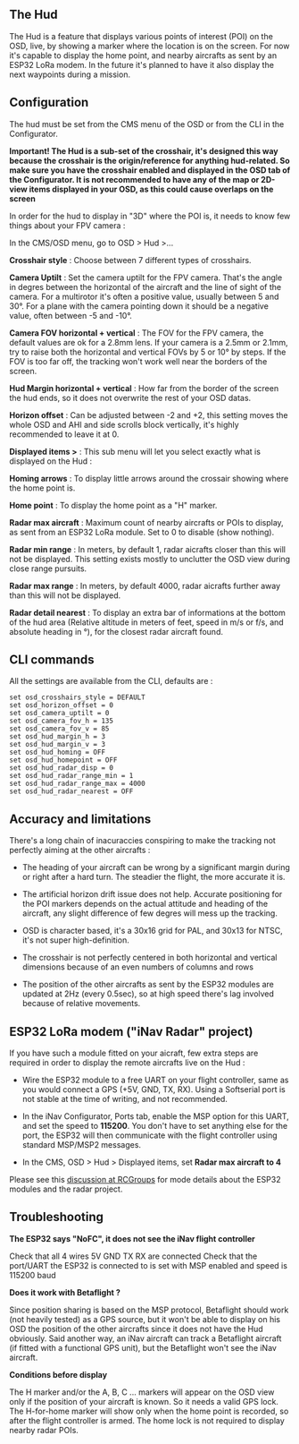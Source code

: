 ## The Hud

The Hud is a feature that displays various points of interest (POI) on the OSD, live, by showing a marker where the location is on the screen. For now it's capable to display the home point, and nearby aircrafts as sent by an ESP32 LoRa modem. In the future it's planned to have it also display the next waypoints during a mission.


## Configuration

The hud must be set from the CMS menu of the OSD or from the CLI in the Configurator.

**Important! The Hud is a sub-set of the crosshair, it's designed this way because the crosshair is the origin/reference for anything hud-related. So make sure you have the crosshair enabled and displayed in the OSD tab of the Configurator. It is not recommended to have any of the map or 2D-view items displayed in your OSD, as this could cause overlaps on the screen**

In order for the hud to display in "3D" where the POI is, it needs to know few things about your FPV camera :

In the CMS/OSD menu, go to OSD > Hud >... 

**Crosshair style** : Choose between 7 different types of crosshairs.

**Camera Uptilt** : Set the camera uptilt for the FPV camera. That's the angle in degres between the horizontal of the aircraft and the line of sight of the camera. For a multirotor it's often a positive value, usually between 5 and 30°. For a plane with the camera pointing down it should be a negative value, often between -5 and -10°.

**Camera FOV horizontal + vertical** : The FOV for the FPV camera, the default values are ok for a 2.8mm lens. If your camera is a 2.5mm or 2.1mm, try to raise both the horizontal and vertical FOVs by 5 or 10° by steps. If the FOV is too far off, the tracking won't work well near the borders of the screen.

**Hud Margin horizontal + vertical** : How far from the border of the screen the hud ends, so it does not overwrite the rest of your OSD datas.

**Horizon offset** : Can be adjusted between -2 and +2, this setting moves the whole OSD and AHI and side scrolls block vertically, it's highly recommended to leave it at 0.


**Displayed items >** : This sub menu will let you select exactly what is displayed on the Hud :

**Homing arrows** : To display little arrows around the crossair showing where the home point is.

**Home point** : To display the home point as a "H" marker.

**Radar max aircraft** : Maximum count of nearby aircrafts or POIs to display, as sent from an ESP32 LoRa  module. Set to 0 to disable (show nothing).

**Radar min range** : In meters, by default 1, radar aicrafts closer than this will not be displayed. This setting exists mostly to unclutter the OSD view during close range pursuits.

**Radar max range** : In meters, by default 4000, radar aicrafts further away than this will not be displayed. 

**Radar detail nearest** : To display an extra bar of informations at the bottom of the hud area (Relative altitude in meters of feet, speed in m/s or f/s, and absolute heading in °), for the closest radar aircraft found.


## CLI commands

All the settings are available from the CLI, defaults are :
```
set osd_crosshairs_style = DEFAULT
set osd_horizon_offset = 0
set osd_camera_uptilt = 0
set osd_camera_fov_h = 135
set osd_camera_fov_v = 85
set osd_hud_margin_h = 3
set osd_hud_margin_v = 3
set osd_hud_homing = OFF
set osd_hud_homepoint = OFF
set osd_hud_radar_disp = 0
set osd_hud_radar_range_min = 1
set osd_hud_radar_range_max = 4000
set osd_hud_radar_nearest = OFF
```

##  Accuracy and limitations

There's a long chain of inacuraccies conspiring to make the tracking not perfectly aiming at the other aircrafts :

* The heading of your aircraft can be wrong by a significant margin during or right after a hard turn. The steadier the flight, the more accurate it is.

* The artificial horizon drift issue does not help. Accurate positioning for the POI markers depends on the actual attitude and heading of the aircraft, any slight difference of few degres will mess up the tracking.

* OSD is character based, it's a 30x16 grid for PAL, and 30x13 for NTSC, it's not super high-definition.

* The crosshair is not perfectly centered in both horizontal and vertical dimensions because of an even numbers of columns and rows

* The position of the other aircrafts as sent by the ESP32 modules are updated at 2Hz (every 0.5sec), so at high speed there's lag involved because of relative movements.


## ESP32 LoRa modem ("iNav Radar" project)

If you have such a module fitted on your aicraft, few extra steps are required in order to display the remote aircrafts live on the Hud :

* Wire the ESP32 module to a free UART on your flight controller, same as you would connect a GPS (+5V, GND, TX, RX). Using a Softserial port is not stable at the time of writing, and not recommended.

* In the iNav Configurator, Ports tab, enable the MSP option for this UART, and set the speed to **115200**. You don't have to set anything else for the port, the ESP32 will then communicate with the flight controller using standard MSP/MSP2 messages.

* In the CMS, OSD > Hud > Displayed items, set **Radar max aircraft to 4**

Please see this [discussion at RCGroups](https://www.rcgroups.com/forums/showthread.php?3304673-iNav-Radar-ESP32-LoRa-modems) for mode details about the ESP32 modules and the radar project.


##  Troubleshooting

**The ESP32 says "NoFC", it does not see the iNav flight controller**

Check that all 4 wires 5V GND TX RX are connected
Check that the port/UART the ESP32 is connected to is set with MSP enabled and speed is 115200 baud

**Does it work with Betaflight ?**

Since position sharing is based on the MSP protocol, Betaflight should work (not heavily tested) as a GPS source, but it won't be able to display on his OSD the position of the other aircrafts since it does not have the Hud obviously. Said another way, an iNav aircraft can track a Betaflight aircraft (if fitted with a functional GPS unit), but the Betaflight won't see the iNav aircraft.

**Conditions before display**

The H marker and/or the A, B, C ... markers will appear on the OSD view only if the position of your aircraft is known. So it needs a valid GPS lock. The H-for-home marker will show only when the home point is recorded, so after the flight controller is armed. The home lock is not required to display nearby radar POIs.